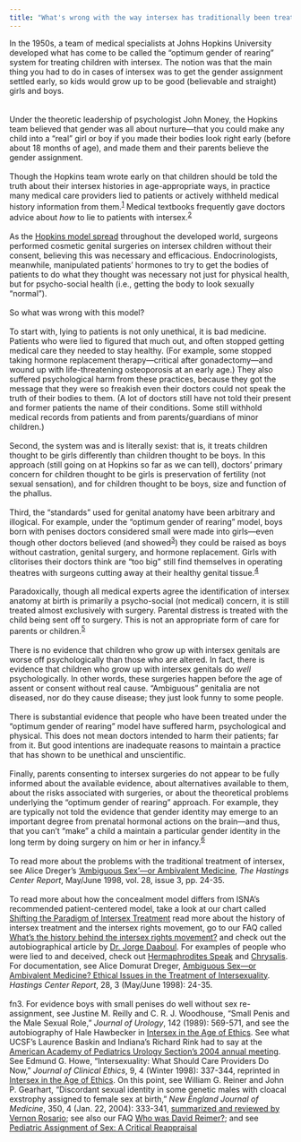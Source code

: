 ```yaml
---
title: "What's wrong with the way intersex has traditionally been treated?"
---
```


In the 1950s, a team of medical specialists at Johns Hopkins University developed what has come to be called the &#8220;optimum gender of rearing&#8221; system for treating children with intersex. The notion was that the main thing you had to do in cases of intersex was to get the gender assignment settled early, so kids would grow up to be good (believable and straight) girls and boys.<br><br><br>Under the theoretic leadership of psychologist John Money, the Hopkins team believed that gender was all about nurture&#8212;that you could make any child into a &#8220;real&#8221; girl or boy if you made their bodies look right early (before about 18 months of age), and made them and their parents believe the gender assignment.<br><br>Though the Hopkins team wrote early on that children should be told the truth about their intersex histories in age-appropriate ways, in practice many medical care providers lied to patients or actively withheld medical history information from them.<sup class="footnote" id="fnrev328779245d852b4dd7914-1"><a href="#fn328779245d852b4dd7914-1">1</a></sup> Medical textbooks frequently gave doctors advice about _how_ to lie to patients with intersex.<sup class="footnote" id="fnrev328779245d852b4dd7914-2"><a href="#fn328779245d852b4dd7914-2">2</a></sup><br><br>As the [Hopkins model spread][1] throughout the developed world, surgeons performed cosmetic genital surgeries on intersex children without their consent, believing this was necessary and efficacious. Endocrinologists, meanwhile, manipulated patients&#8217; hormones to try to get the bodies of patients to do what they thought was necessary not just for physical health, but for psycho-social health (i.e., getting the body to look sexually &#8220;normal&#8221;).<br><br>So what was wrong with this model?<br><br>To start with, lying to patients is not only unethical, it is bad medicine. Patients who were lied to figured that much out, and often stopped getting medical care they needed to stay healthy. (For example, some stopped taking hormone replacement therapy&#8212;critical after gonadectomy&#8212;and wound up with life-threatening osteoporosis at an early age.) They also suffered psychological harm from these practices, because they got the message that they were so freakish even their doctors could not speak the truth of their bodies to them. (A lot of doctors still have not told their present and former patients the name of their conditions. Some still withhold medical records from patients and from parents/guardians of minor children.)<br><br>Second, the system was and is literally sexist: that is, it treats children thought to be girls differently than children thought to be boys. In this approach (still going on at Hopkins so far as we can tell), doctors&#8217; primary concern for children thought to be girls is preservation of fertility (not sexual sensation), and for children thought to be boys, size and function of the phallus.<br><br>Third, the &#8220;standards&#8221; used for genital anatomy have been arbitrary and illogical. For example, under the &#8220;optimum gender of rearing&#8221; model, boys born with penises doctors considered small were made into girls&#8212;even though other doctors believed (and showed<sup class="footnote" id="fnrev328779245d852b4dd7914-3"><a href="#fn328779245d852b4dd7914-3">3</a></sup>) they could be raised as boys without castration, genital surgery, and hormone replacement. Girls with clitorises their doctors think are &#8220;too big&#8221; still find themselves in operating theatres with surgeons cutting away at their healthy genital tissue.<sup class="footnote" id="fnrev328779245d852b4dd7914-4"><a href="#fn328779245d852b4dd7914-4">4</a></sup><br><br>Paradoxically, though all medical experts agree the identification of intersex anatomy at birth is primarily a psycho-social (not medical) concern, it is still treated almost exclusively with surgery. Parental distress is treated with the child being sent off to surgery. This is not an appropriate form of care for parents or children.<sup class="footnote" id="fnrev328779245d852b4dd7914-5"><a href="#fn328779245d852b4dd7914-5">5</a></sup><br><br>There is no evidence that children who grow up with intersex genitals are worse off psychologically than those who are altered. In fact, there is evidence that children who grow up with intersex genitals do _well_ psychologically. In other words, these surgeries happen before the age of assent or consent without real cause. &#8220;Ambiguous&#8221; genitalia are not diseased, nor do they cause disease; they just look funny to some people. <br><br>There is substantial evidence that people who have been treated under the &#8220;optimum gender of rearing&#8221; model have suffered harm, psychological and physical. This does not mean doctors intended to harm their patients; far from it. But good intentions are inadequate reasons to maintain a practice that has shown to be unethical and unscientific.<br><br>Finally, parents consenting to intersex surgeries do not appear to be fully informed about the available evidence, about alternatives available to them, about the risks associated with surgeries, or about the theoretical problems underlying the &#8220;optimum gender of rearing&#8221; approach. For example, they are typically not told the evidence that gender identity may emerge to an important degree from prenatal hormonal actions on the brain&#8212;and thus, that you can&#8217;t &#8220;make&#8221; a child a maintain a particular gender identity in the long term by doing surgery on him or her in infancy.<sup class="footnote" id="fnrev328779245d852b4dd7914-6"><a href="#fn328779245d852b4dd7914-6">6</a></sup><br><br>To read more about the problems with the traditional treatment of intersex, see Alice Dreger&#8217;s [&#8216;Ambiguous Sex&#8217;&#8212;or Ambivalent Medicine][2], _The Hastings Center Report_, May/June 1998, vol. 28, issue 3, pp. 24-35.<br><br>To read more about how the concealment model differs from <span class="caps">ISNA</span>&#8217;s recommended patient-centered model, take a look at our chart called [Shifting the Paradigm of Intersex Treatment][3] read more about the history of intersex treatment and the intersex rights movement, go to our <span class="caps">FAQ</span> called [What&#8217;s the history behind the intersex rights movement?][4] and check out the autobiographical article by [Dr. Jorge Daaboul][5]. For examples of people who were lied to and deceived, check out [Hermaphrodites Speak][6] and [Chrysalis][7]. For documentation, see Alice Domurat Dreger, [Ambiguous Sex&#8212;or Ambivalent Medicine? Ethical Issues in the Treatment of Intersexuality][2]. _Hastings Center Report_, 28, 3 (May/June 1998): 24-35.<br><br>fn3. For evidence boys with small penises do well without sex re-assignment, see Justine M. Reilly and C. R. J. Woodhouse, &#8220;Small Penis and the Male Sexual Role,&#8221; _Journal of Urology_, 142 (1989): 569-571, and see the autobiography of Hale Hawbecker in [Intersex in the Age of Ethics][8]. See what <span class="caps">UCSF</span>&#8217;s Laurence Baskin and Indiana&#8217;s Richard Rink had to say at the [American Academy of Pediatrics Urology Section&#8217;s 2004 annual meeting][9]. See Edmund G. Howe, &#8220;Intersexuality: What Should Care Providers Do Now,&#8221; _Journal of Clinical Ethics_, 9, 4 (Winter 1998): 337-344, reprinted in [Intersex in the Age of Ethics][10]. On this point, see William G. Reiner and John P. Gearhart, &#8220;Discordant sexual identity in some genetic males with cloacal exstrophy assigned to female sex at birth,&#8221; _New England Journal of Medicine_, 350, 4 (Jan. 22, 2004): 333-341, [summarized and reviewed by Vernon Rosario][11]; see also our <span class="caps">FAQ</span> [Who was David Reimer?][12]; and see [Pediatric Assignment of Sex: A Critical Reappraisal][13]

 [1]: /articles/daaboul_history
 [2]: /articles/ambivalent_medicine
 [3]: /compare.%5Cn%5CnTo
 [4]: /faq/history
 [5]: /articles/daaboul_history.%5Cn%5Cnfn1
 [6]: /videos/hermaphrodites_speak
 [7]: /books/chrysalis.%5Cn%5Cnfn2
 [8]: /books/ageofethics.%5Cn%5Cnfn4
 [9]: /node/655.%5Cn%5Cnfn5
 [10]: /books/ageofethics.%5Cn%5Cnfn6
 [11]: /node/564
 [12]: /faq/reimer
 [13]: /books/reappraisal.%5Cn